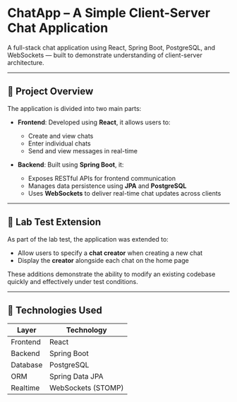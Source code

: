 # ChatApp – A Simple Client-Server Chat Application

A full-stack chat application using React, Spring Boot, PostgreSQL, and WebSockets — built to demonstrate understanding of client-server architecture.

---

## 📌 Project Overview

The application is divided into two main parts:

- **Frontend**: Developed using **React**, it allows users to:
  - Create and view chats
  - Enter individual chats
  - Send and view messages in real-time

- **Backend**: Built using **Spring Boot**, it:
  - Exposes RESTful APIs for frontend communication
  - Manages data persistence using **JPA** and **PostgreSQL**
  - Uses **WebSockets** to deliver real-time chat updates across clients

---

## 🧪 Lab Test Extension

As part of the lab test, the application was extended to:

- Allow users to specify a **chat creator** when creating a new chat
- Display the **creator** alongside each chat on the home page

These additions demonstrate the ability to modify an existing codebase quickly and effectively under test conditions.

---

## 🧠 Technologies Used

| Layer       | Technology       |
|-------------|------------------|
| Frontend    | React            |
| Backend     | Spring Boot      |
| Database    | PostgreSQL       |
| ORM         | Spring Data JPA  |
| Realtime    | WebSockets (STOMP) |



